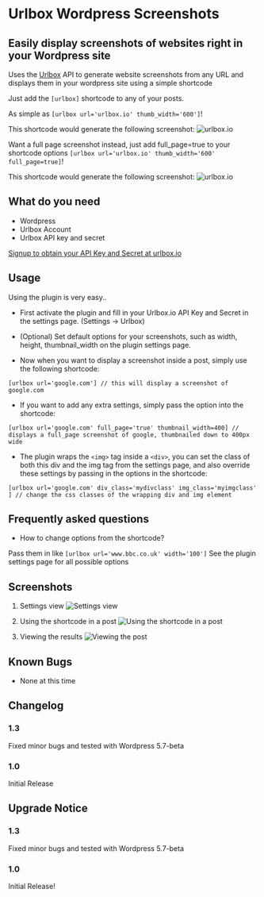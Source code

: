 # Urlbox Wordpress Screenshots

## Easily display screenshots of websites right in your Wordpress site

Uses the [Urlbox](https://urlbox.io) API to generate website screenshots from any URL and displays them in your wordpress site using a simple shortcode

Just add the `[urlbox]` shortcode to any of your posts.

As simple as `[urlbox url='urlbox.io' thumb_width='600']`!

This shortcode would generate the following screenshot:
![urlbox.io](https://api.urlbox.io/v1/ca482d7e-9417-4569-90fe-80f7c5e1c781/8f949c12462f53ea3359a412f536ceb69a8ce8e8/png?url=urlbox.io&thumb_width=600)

Want a full page screenshot instead, just add full_page=true to your shortcode options `[urlbox url='urlbox.io' thumb_width='600' full_page=true]`!

This shortcode would generate the following screenshot:
![urlbox.io](https://api.urlbox.io/v1/ca482d7e-9417-4569-90fe-80f7c5e1c781/5efad4d9d0ce3b77f1ec529c8b201ad93beeb14c/png?url=urlbox.io&thumb_width=600&full_page=true)

## What do you need

- Wordpress
- Urlbox Account
- Urlbox API key and secret

[Signup to obtain your API Key and Secret at urlbox.io](https://urlbox.io)

## Usage

Using the plugin is very easy..

- First activate the plugin and fill in your Urlbox.io API Key and Secret in the settings page. (Settings -> Urlbox)

- (Optional) Set default options for your screenshots, such as width, height, thumbnail_width on the plugin settings page.

- Now when you want to display a screenshot inside a post, simply use the following shortcode:

`[urlbox url='google.com'] // this will display a screenshot of google.com `

- If you want to add any extra settings, simply pass the option into the shortcode:

`[urlbox url='google.com' full_page='true' thumbnail_width=400] // displays a full_page screenshot of google, thumbnailed down to 400px wide`

- The plugin wraps the `<img>` tag inside a `<div>`, you can set the class of both this div and the img tag from the settings page, and also override these settings by passing in the options in the shortcode:

`[urlbox url='google.com' div_class='mydivclass' img_class='myimgclass' ] // change the css classes of the wrapping div and img element`

## Frequently asked questions

- How to change options from the shortcode?

Pass them in like `[urlbox url='www.bbc.co.uk' width='100']`
See the plugin settings page for all possible options

## Screenshots

1. Settings view
   ![Settings view](https://raw.githubusercontent.com/urlbox-io/wordpress-screenshots/master/.wordpress-org/screenshot-1.png)

2. Using the shortcode in a post
   ![Using the shortcode in a post](https://raw.githubusercontent.com/urlbox-io/wordpress-screenshots/master/.wordpress-org/screenshot-2.png)

3. Viewing the results
   ![Viewing the post](https://raw.githubusercontent.com/urlbox-io/wordpress-screenshots/master/.wordpress-org/screenshot-3.png)

## Known Bugs

- None at this time

## Changelog

### 1.3

Fixed minor bugs and tested with Wordpress 5.7-beta

### 1.0

Initial Release

## Upgrade Notice

### 1.3

Fixed minor bugs and tested with Wordpress 5.7-beta

### 1.0

Initial Release!

